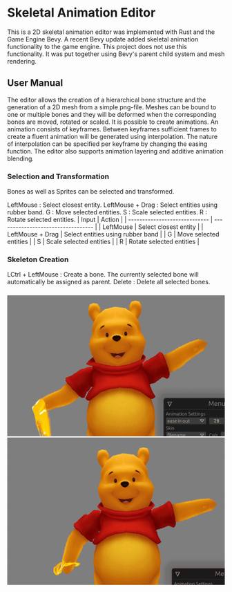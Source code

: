 # Skeletal Animation Editor

This is a 2D skeletal animation editor was implemented with Rust and the Game Engine Bevy. A recent Bevy update added skeletal animation functionality to the game engine. This project does not use this functionality. It was put together using Bevy's parent child system and mesh rendering.

## User Manual

The editor allows the creation of a hierarchical bone structure and the generation of a 2D mesh from a simple png-file. Meshes can be bound to one or multiple bones and they will be deformed when the corresponding bones are moved, rotated or scaled. It is possible to create animations. An animation consists of keyframes. Between keyframes sufficient frames to create a fluent animation will be generated using interpolation. The nature of interpolation can be specified per keyframe by changing the easing function. The editor also supports animation layering and additive animation blending.

### Selection and Transformation

Bones as well as Sprites can be selected and transformed.

LeftMouse : Select closest entity.
LeftMouse + Drag : Select entities using rubber band.
G : Move selected entities.
S : Scale selected entities.
R : Rotate selected entities.
|             Input             |               Action               |
| ----------------------------- | ---------------------------------- |
|              LeftMouse        |     Select closest entity       |
| LeftMouse + Drag              | Select entities using rubber band |
| G                             | Move selected entities             |
| S                             | Scale selected entities            |
| R                             | Rotate selected entities           |

### Skeleton Creation

LCtrl + LeftMouse : Create a bone. The currently selected bone will automatically be assigned as parent.
Delete : Delete all selected bones.

###

![ease in out](img/pooh.gif)
![ease out elastic](img/pooh_elastic.gif)